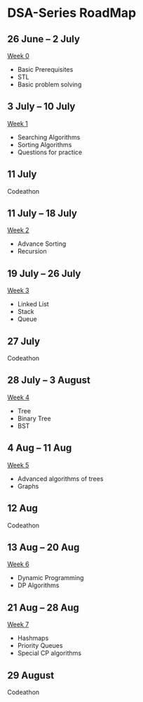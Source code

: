 # DSA-Series RoadMap

## 26 June – 2 July
[Week 0](week-0)
  * Basic Prerequisites
  * STL
  * Basic problem solving

## 3 July – 10 July
[Week 1](week-1)
  * Searching Algorithms
  * Sorting Algorithms
  * Questions for practice

## 11 July 
Codeathon 

## 11 July – 18 July
[Week 2](week-2)
  * Advance Sorting
  * Recursion

## 19 July – 26 July
[Week 3](week-3)
  * Linked List
  * Stack
  * Queue

## 27 July 
Codeathon

## 28 July – 3 August
[Week 4](week-4)
  * Tree
  * Binary Tree
  * BST
  
## 4 Aug – 11 Aug
[Week 5](week-5)
  * Advanced algorithms of trees
  * Graphs

## 12 Aug 
Codeathon


## 13 Aug – 20 Aug
[Week 6](week-6)
  * Dynamic Programming
  * DP Algorithms


## 21 Aug – 28 Aug
[Week 7](week-7)
  * Hashmaps
  * Priority Queues
  * Special CP algorithms

## 29 August
Codeathon
